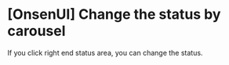 # [OnsenUI] Change the status by carousel

If you click right end status area, you can change the status.
